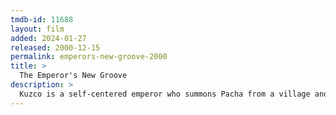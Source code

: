```yaml
---
tmdb-id: 11688
layout: film
added: 2024-01-27
released: 2000-12-15
permalink: emperors-new-groove-2000
title: >
  The Emperor's New Groove
description: >
  Kuzco is a self-centered emperor who summons Pacha from a village and to tell him that his home will be destroyed to make room for Kuzco's new summer home. Kuzco's advisor, Yzma, tries to poison Kuzco and accidentally turns him into a llama, who accidentally ends up in Pacha's village. Pacha offers to help Kuzco if he doesn't destroy his house, and so they form an unlikely partnership.
---
```

